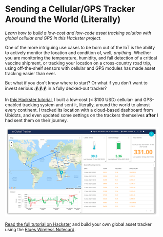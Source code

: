 # Sending a Cellular/GPS Tracker Around the World (Literally)

*Learn how to build a low-cost and low-code asset tracking solution with global cellular and GPS in this Hackster project.*

One of the more intriguing use cases to be born out of the IoT is the ability to actively monitor the location and condition of, well, *anything*. Whether you are monitoring the temperature, humidity, and fall detection of a critical vaccine shipment, or tracking your location on a cross-country road trip, using off-the-shelf sensors with cellular and GPS modules has made asset tracking easier than ever.

But what if you don't know where to start? Or what if you don't want to invest serious 💰💰💰 in a fully decked-out tracker?

In [this Hackster tutorial](), I built a low-cost (< $100 USD) cellular- and GPS-enabled tracking system and sent it, literally, around the world to almost every continent. I tracked its location with a cloud-based dashboard from Ubidots, and even updated some settings on the trackers themselves **after** I had sent them on their journey.

![notecard asset tracker ubidots dashboard](ubidots-dashboard.png)

[Read the full tutorial on Hackster]() and build your own global asset tracker using the [Blues Wireless Notecard](/products/notecard/).

